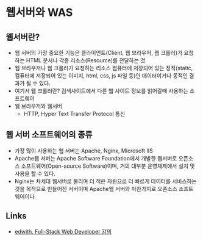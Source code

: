 # 웹서버와 WAS

## 웹서버란?
- 웹 서버의 가장 중요한 기능은 클라이언트(Client, 웹 브라우저, 웹 크롤러)가 요청하는 HTML 문서나 각종 리소스(Resource)를 전달하는 것
- 웹 브라우저나 웹 크롤러가 요청하는 리소스 컴퓨터에 저장되어 있는 정적(static, 컴퓨터에 저장되어 있는 이미지, html, css, js 파일 등)인 데이터이거나 동적인 결과가 될 수 있다.
- 여기서 웹 크롤러란? 검색사이트에서 다른 웹 사이트 정보를 읽어갈때 사용하는 소프트웨어
- 웹 브라우저와 웹서버
  - HTTP, Hyper Text Transfer Protocol 통신

## 웹 서버 소프트웨어의 종류

- 가장 많이 사용하는 웹 서버는 Apache, Nginx, Microsoft IIS
- Apache웹 서버는 Apache Software Foundation에서 개발한 웹서버로 오픈소스 소프트웨어(Open-source Software)이며, 거의 대부분 운영체제에서 설치 및 사용을 할 수 있다.
- Nginx는 차세대 웹서버로 불리며 더 적은 자원으로 더 빠르게 데이터를 서비스하는 것을 목적으로 만들어진 서버이며 Apache웹 서버와 마찬가지로 오픈소스 소프트웨어이다.


## Links
- [edwith, Full-Stack Web Developer 강의](http://www.edwith.org/boostcourse-web/lecture/16665/)
